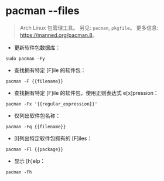 # pacman --files

> Arch Linux 包管理工具。
> 另见: `pacman`, `pkgfile`。
> 更多信息: <https://manned.org/pacman.8>。

- 更新软件包数据库：

`sudo pacman -Fy`

- 查找拥有特定 [F]ile 的软件包：

`pacman -F {{filename}}`

- 查找拥有特定 [F]ile 的软件包，使用正则表达式 e[x]pression：

`pacman -Fx '{{regular_expression}}'`

- 仅列出软件包名称：

`pacman -Fq {{filename}}`

- [l]列出特定软件包拥有的 [F]iles：

`pacman -Fl {{package}}`

- 显示 [h]elp：

`pacman -Fh`